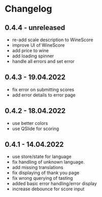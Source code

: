 # Changelog

## 0.4.4 - unreleased
- re-add scale description to WineScore
- improve UI of WineScore
- add price to wine
- add loading spinner
- handle all errors and set error

## 0.4.3 - 19.04.2022
- fix error on submitting scores
- add error details to error page

## 0.4.2 - 18.04.2022
- use better colors
- use QSlide for scoring

## 0.4.1 - 14.04.2022
- use store/state for language
- fix handling of unknown language.
- add missing translations
- fix displaying of thank you page
- fix wrong querying of tasting
- added basic error handling/error display
- increase debounce for score input
